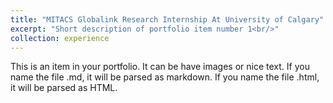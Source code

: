 ```yaml
---
title: "MITACS Globalink Research Internship At University of Calgary"
excerpt: "Short description of portfolio item number 1<br/>"
collection: experience
---
```


This is an item in your portfolio. It can be have images or nice text. If you name the file .md, it will be parsed as markdown. If you name the file .html, it will be parsed as HTML. 
